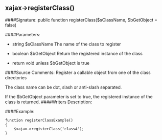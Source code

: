 ## xajax->registerClass()

####Signature: public function registerClass($sClassName, $bGetObject = false)

####Parameters:
* string $sClassName The name of the class to register

* boolean $bGetObject Return the registered instance of the class

* return void unless $bGetObject is true

####Source Comments:
Register a callable object from one of the class directories

The class name can be dot, slash or anti-slash separated.

If the $bGetObject parameter is set to true, the registered instance of the class is returned.
####Writers Description:


####Example:
```
function registerClassExample()
{
	$xajax->registerClass('classA');
}
```